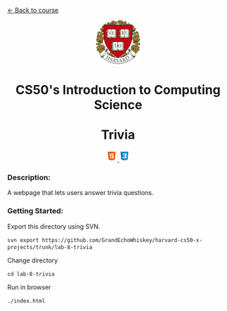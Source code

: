 [<- Back to course](../README.md)

<p align="center"><a href="https://cs50.harvard.edu/x/2022">
  <img src="https://github.com/GrandEchoWhiskey/grandechowhiskey/blob/main/icons/course/harvard100.png" /><br>
</a></p>
<h1 align="center">CS50's Introduction to Computing Science<br><br>Trivia</h1>

<p align="center"><a href="#">
  <img src="https://github.com/GrandEchoWhiskey/grandechowhiskey/blob/main/icons/programming/html.png" />
  <img src="https://github.com/GrandEchoWhiskey/grandechowhiskey/blob/main/icons/programming/css.png" />
</a></p>

### Description:
A webpage that lets users answer trivia questions.

### Getting Started:
Export this directory using SVN.
```
svn export https://github.com/GrandEchoWhiskey/harvard-cs50-x-projects/trunk/lab-8-trivia
```
Change directory
```
cd lab-8-trivia
```
Run in browser
```
./index.html
```
